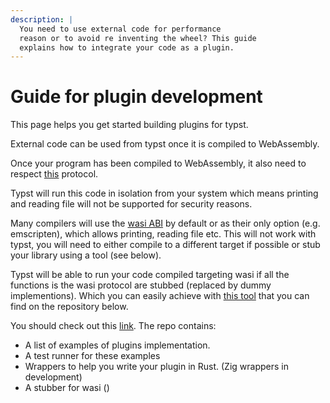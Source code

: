 ```yaml
---
description: |
  You need to use external code for performance 
  reason or to avoid re inventing the wheel? This guide
  explains how to integrate your code as a plugin.
---
```


# Guide for plugin development

This page helps you get started building plugins for typst.

External code can be used from typst once it is compiled to WebAssembly. 

Once your program has been compiled to WebAssembly, it also need to respect [this](../dev/plugins.md) protocol. 

Typst will run this code in isolation from your system which means printing and reading file will not be supported for security reasons.

Many compilers will use the [wasi ABI](https://wasi.dev/) by default or as their only option (e.g. emscripten), which allows printing, reading file etc. This will not work with typst, you will need to either compile to a different target if possible or stub your library using a tool (see below).

Typst will be able to run your code compiled targeting wasi if all the functions is the wasi protocol are stubbed (replaced by dummy implementions). Which you can easily achieve with [this tool](https://github.com/astrale-sharp/wasm-minimal-protocol/blob/master/wasi-stub/README.md#wasi-stub) that you can find on the repository below.


You should check out this [link](https://github.com/astrale-sharp/wasm-minimal-protocol). The repo contains:
- A list of examples of plugins implementation.
- A test runner for these examples
- Wrappers to help you write your plugin in Rust. (Zig wrappers in development)
- A stubber for wasi ()